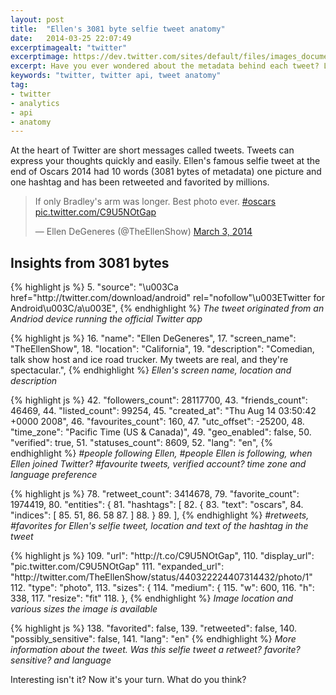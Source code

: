```yaml
---
layout: post
title:  "Ellen's 3081 byte selfie tweet anatomy"
date:   2014-03-25 22:07:49
excerptimagealt: "twitter"
excerptimage: https://dev.twitter.com/sites/default/files/images_documentation/bird_blue_48.png
excerpt: Have you ever wondered about the metadata behind each tweet? Let's take a closer look at Ellen's 3081 byte selfie tweet that has been retweeted and favorited by millions. 
keywords: "twitter, twitter api, tweet anatomy"
tag: 
- twitter
- analytics
- api
- anatomy
---
```

At the heart of Twitter are short messages called tweets. Tweets can express your thoughts quickly and easily. 
Ellen's famous selfie tweet at the end of Oscars 2014 had 10 words (3081 bytes of metadata) one picture and one hashtag and has been retweeted and favorited by millions.
<blockquote class="twitter-tweet" lang="en"><p>If only Bradley&#39;s arm was longer. Best photo ever. <a href="https://twitter.com/search?q=%23oscars&amp;src=hash">#oscars</a> <a href="http://t.co/C9U5NOtGap">pic.twitter.com/C9U5NOtGap</a></p>&mdash; Ellen DeGeneres (@TheEllenShow) <a href="https://twitter.com/TheEllenShow/statuses/440322224407314432">March 3, 2014</a></blockquote>
<script async src="//platform.twitter.com/widgets.js" charset="utf-8"></script>

## Insights from 3081 bytes
{% highlight js  %}
5. "source": "\u003Ca href=\"http:\/\/twitter.com\/download\/android\" rel=\"nofollow\"\u003ETwitter for Android\u003C\/a\u003E",
{% endhighlight %}
<i>The tweet originated from an Andriod device running the official Twitter app</i>
<br/>

{% highlight js  %}
16. "name": "Ellen DeGeneres",
17. "screen_name": "TheEllenShow",
18. "location": "California",
19. "description": "Comedian, talk show host and ice road trucker. My tweets are real, and they're spectacular.",
{% endhighlight %}
<i>Ellen's screen name, location and description</i>
<br/>

{% highlight js  %}
42. "followers_count": 28117700,
43. "friends_count": 46469,
44. "listed_count": 99254,
45. "created_at": "Thu Aug 14 03:50:42 +0000 2008",
46. "favourites_count": 160,
47. "utc_offset": -25200,
48. "time_zone": "Pacific Time (US & Canada)",
49. "geo_enabled": false,
50. "verified": true,
51. "statuses_count": 8609,
52. "lang": "en",
{% endhighlight %}
<i>#people following Ellen, #people Ellen is following, when Ellen joined Twitter? #favourite tweets, verified account? time zone and language preference</i>
<br/>
  
{% highlight js  %}
78. "retweet_count": 3414678,
79. "favorite_count": 1974419,
80. "entities": {
81. "hashtags": [
82.      {
83.        "text": "oscars",
84.        "indices": [
85.          51,
86.          58
87.        ]
88.      }
89.  ],
{% endhighlight %}
<i>#retweets, #favorites for Ellen's selfie tweet, location and text of the hashtag in the tweet</i>
<br/>

{% highlight js  %}
109. "url": "http:\/\/t.co\/C9U5NOtGap",
110. "display_url": "pic.twitter.com\/C9U5NOtGap"
111. "expanded_url": "http:\/\/twitter.com\/TheEllenShow\/status\/440322224407314432\/photo\/1"
112. "type": "photo",
113. "sizes": {
114.          "medium": {
115.            "w": 600,
116.            "h": 338,
117.            "resize": "fit"
118.          },
{% endhighlight %}
<i>Image location and various sizes the image is available</i>
<br/>

{% highlight js  %}
138. "favorited": false,
139. "retweeted": false,
140. "possibly_sensitive": false,
141. "lang": "en"
{% endhighlight %}
<i>More information about the tweet. Was this selfie tweet a retweet? favorite? sensitive? and language</i>
<br/>

Interesting isn't it? Now it's your turn. What do you think?

